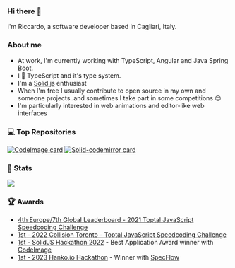 ### Hi there 👋

I'm Riccardo, a software developer based in Cagliari, Italy.

### About me

- At work, I'm currently working with TypeScript, Angular and Java Spring Boot. 
- I 🩷 TypeScript and it's type system.
- I'm a [Solid.js](https://github.com/solidjs/solid) enthusiast
- When I'm free I usually contribute to open source in my own and someone projects..and sometimes I take part in some competitions 😊
- I'm particularly interested in web animations and editor-like web interfaces

### 💻 Top Repositories

[![CodeImage card](https://github-readme-stats.vercel.app/api/pin/?username=riccardoperra&repo=codeimage&show_icons=true&theme=vision-friendly-dark&hide_border=true&border_radius=24)](https://github.com/riccardoperra/codeimage)
[![Solid-codemirror card](https://github-readme-stats.vercel.app/api/pin/?username=riccardoperra&repo=solid-codemirror&show_icons=true&theme=vision-friendly-dark&hide_border=true&border_radius=24)](https://github.com/riccardoperra/solid-codemirror)

### 🚀 Stats

<img src="https://github-readme-stats.vercel.app/api?username=riccardoperra&show_icons=true&theme=vision-friendly-dark&hide_border=true&border_radius=24">

### 🏆 Awards
- [4th Europe/7th Global Leaderboard - 2021 Toptal JavaScript Speedcoding Challenge](https://speedcoding.toptal.com/leaderboard?ch=toptal-js-2021&country=all)
- [1st - 2022 Collision Toronto - Toptal JavaScript Speedcoding Challenge](https://x.com/toptal/status/1540323933412548608?s=20)
- [1st - SolidJS Hackathon 2022](https://hack.solidjs.com/prizes) - Best Application Award winner with [CodeImage](https://github.com/riccardoperra/codeimage)
- [1st - 2023 Hanko.io Hackathon](https://hanko.io) - Winner with [SpecFlow](https://github.com/riccardoperra/specflow)
